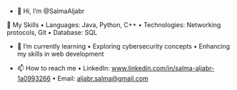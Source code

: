 - 👋 Hi, I’m @SalmaAljabr

🚀 My Skills
•	Languages: Java, Python, C++
•	Technologies: Networking protocols, Git
•	Database: SQL

- 🌱 I’m currently learning
• Exploring cybersecurity concepts
• Enhancing my skills in web development

- 📫 How to reach me
• LinkedIn: www.linkedin.com/in/salma-aljabr-1a0993266
• Email: aljabr.salma@gmail.com

<!---
Hello, I'm Salma, a dedicated sophomore majoring in Computer Science and Network. 
I have a profound interest in solving complex problems through technology and am proficient in languages such as Java, Python, and C++. 
My current academic focus involves gaining a deep understanding of networking protocols, Linux. 
In my spare time, I've worked on projects like [Project Name 1](link-to-project-1) and [Project Name 2](link-to-project-2), where I applied my skills to practical scenarios. 
Looking ahead, I aspire to continue expanding my knowledge in cybersecurity while honing my web development skills. 
I believe in the power of collaboration and innovation, and I'm eager to contribute to projects that push the boundaries of technology. 
Ultimately, my goal is to leverage my expertise to make meaningful contributions in the world of computer science and network engineering. 
I'm excited about the challenges the future holds and am always open to new opportunities and collaborations in the field.
--->
